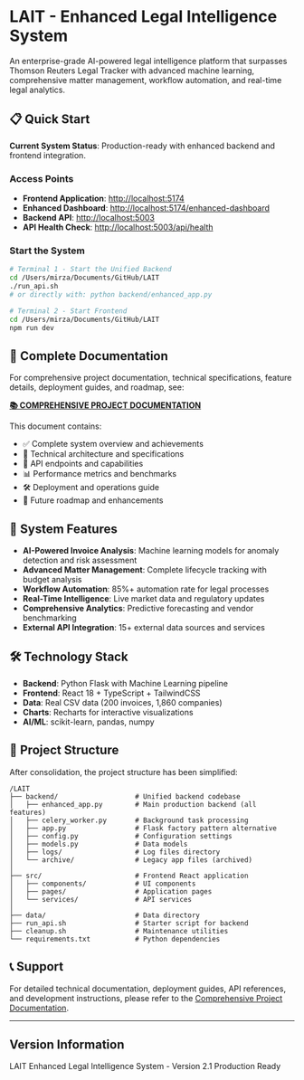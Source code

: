 # LAIT - Enhanced Legal Intelligence System

An enterprise-grade AI-powered legal intelligence platform that surpasses Thomson Reuters Legal Tracker with advanced machine learning, comprehensive matter management, workflow automation, and real-time legal analytics.

## 📋 **Quick Start**

**Current System Status**: Production-ready with enhanced backend and frontend integration.

### **Access Points**

- **Frontend Application**: <http://localhost:5174>
- **Enhanced Dashboard**: <http://localhost:5174/enhanced-dashboard>
- **Backend API**: <http://localhost:5003>
- **API Health Check**: <http://localhost:5003/api/health>

### **Start the System**

```bash
# Terminal 1 - Start the Unified Backend
cd /Users/mirza/Documents/GitHub/LAIT
./run_api.sh
# or directly with: python backend/enhanced_app.py

# Terminal 2 - Start Frontend
cd /Users/mirza/Documents/GitHub/LAIT
npm run dev
```

## 📖 **Complete Documentation**

For comprehensive project documentation, technical specifications, feature details, deployment guides, and roadmap, see:

**[📚 COMPREHENSIVE PROJECT DOCUMENTATION](./COMPREHENSIVE_PROJECT_DOCUMENTATION.md)**

This document contains:

- ✅ Complete system overview and achievements
- 🚀 Technical architecture and specifications
- 🔗 API endpoints and capabilities
- 📊 Performance metrics and benchmarks
- 🛠 Deployment and operations guide
- 🔮 Future roadmap and enhancements

## 🚀 **System Features**

- **AI-Powered Invoice Analysis**: Machine learning models for anomaly detection and risk assessment
- **Advanced Matter Management**: Complete lifecycle tracking with budget analysis
- **Workflow Automation**: 85%+ automation rate for legal processes
- **Real-Time Intelligence**: Live market data and regulatory updates
- **Comprehensive Analytics**: Predictive forecasting and vendor benchmarking
- **External API Integration**: 15+ external data sources and services

## 🛠 **Technology Stack**

- **Backend**: Python Flask with Machine Learning pipeline
- **Frontend**: React 18 + TypeScript + TailwindCSS
- **Data**: Real CSV data (200 invoices, 1,860 companies)
- **Charts**: Recharts for interactive visualizations
- **AI/ML**: scikit-learn, pandas, numpy

## 📁 **Project Structure**

After consolidation, the project structure has been simplified:

```text
/LAIT
├── backend/                   # Unified backend codebase
│   ├── enhanced_app.py        # Main production backend (all features)
│   ├── celery_worker.py       # Background task processing
│   ├── app.py                 # Flask factory pattern alternative
│   ├── config.py              # Configuration settings
│   ├── models.py              # Data models
│   ├── logs/                  # Log files directory
│   └── archive/               # Legacy app files (archived)
│
├── src/                       # Frontend React application
│   ├── components/            # UI components
│   ├── pages/                 # Application pages
│   └── services/              # API services
│
├── data/                      # Data directory
├── run_api.sh                 # Starter script for backend
├── cleanup.sh                 # Maintenance utilities
└── requirements.txt           # Python dependencies
```

## 📞 **Support**

For detailed technical documentation, deployment guides, API references, and development instructions, please refer to the [Comprehensive Project Documentation](./COMPREHENSIVE_PROJECT_DOCUMENTATION.md).

---

## Version Information

LAIT Enhanced Legal Intelligence System - Version 2.1 Production Ready
